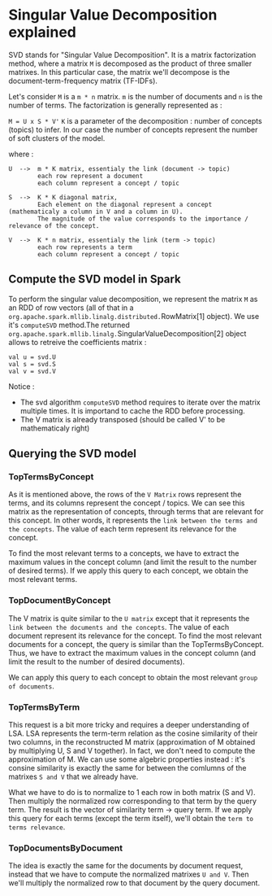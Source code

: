 # Singular Value Decomposition explained

SVD stands for "Singular Value Decomposition". It is a matrix factorization method, where a matrix `M` is decomposed as the product of three smaller matrixes. In this particular case, the matrix we'll decompose is the document-term-frequency matrix (TF-IDFs).


Let's consider `M` is a `m * n` matrix. `m` is the number of documents and `n` is the number of terms.
The factorization is generally represented as :

`M = U x S * V'`
`K` is a parameter of the decomposition : number of concepts (topics) to infer.
In our case the number of concepts represent the number of soft clusters of the model.

where :

	U  -->	m * K matrix, essentialy the link (document -> topic)
			each row represent a document
			each column represent a concept / topic

	S  -->	K * K diagonal matrix,
			Each element on the diagonal represent a concept (mathematicaly a column in V and a column in U).
			The magnitude of the value corresponds to the importance / relevance of the concept.

	V  -->	K * n matrix, essentialy the link (term -> topic)
			each row represents a term
			each column represent a concept / topic

## Compute the SVD model in Spark
To perform the singular value decomposition, we represent the matrix `M` as an RDD of row vectors (all of that in a `org.apache.spark.mllib.linalg.distributed.`RowMatrix[1] object). We use it's `computeSVD` method.The returned `org.apache.spark.mllib.linalg.`SingularValueDecomposition[2] object allows to retreive the coefficients matrix :

```
val u = svd.U
val s = svd.S
val v = svd.V
```

Notice :
 * The svd algorithm `computeSVD` method requires to iterate over the matrix multiple times. It is importand to cache the RDD before processing.
 * The V matrix is already transposed (should be called V' to be mathematicaly right)


## Querying the SVD model

### TopTermsByConcept
As it is mentioned above, the rows of the `V Matrix` rows represent the terms, and its columns represent the concept / topics. We can see this matrix as the representation of concepts, through terms that are relevant for this concept. In other words, it represents the `link between the terms and the concepts`. The value of each term represent its relevance for the concept.

To find the most relevant terms to a concepts, we have to extract the maximum values in the concept column (and limit the result to the number of desired terms). If we apply this query to each concept, we obtain the most relevant terms.

### TopDocumentByConcept
The V matrix is quite similar to the `U matrix` except that it represents the `link between the documents and the concepts`. The value of each document represent its relevance for the concept.
To find the most relevant documents for a concept, the query is similar than the TopTermsByConcept. Thus, we have to extract the maximum values in the concept column (and limit the result to the number of desired documents).

We can apply this query to each concept to obtain the most relevant `group of documents`.

### TopTermsByTerm
This request is a bit more tricky and requires a deeper understanding of LSA. LSA represents the term-term relation as the cosine similarity of their two columns, in the reconstructed M matrix (approximation of M obtained by multiplying U, S and V together). In fact, we don't need to compute the approximation of M. We can use some algebric properties instead : it's consine similarity is exactly the same for between the comlumns of the matrixes `S and V` that we already have.

What we have to do is to normalize to 1 each row in both matrix (S and V). Then multiply the normalized row corresponding to that term by the query term. The result is the vector of similarity term -> query term. If we apply this query for each terms (except the term itself), we'll obtain the `term to terms relevance`.


### TopDocumentsByDocument
The idea is exactly the same for the documents by document request, instead that we have to compute the normalized matrixes `U and V`. Then we'll multiply the normalized row to that document by the query document.
